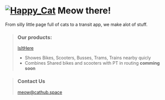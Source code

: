 # [![Happy_Cat](https://emoji.gg/assets/emoji/5402-happy-cat.gif)](https://emoji.gg/emoji/5402-happy-cat) Meow there!

From silly little page full of cats to a transit app, we make alot of stuff.

> ### **Our products**:
> [IsItHere](https://isithere.sk)
> - Showes Bikes, Scooters, Busses, Trams, Trains nearby quicly
> - Combines Shared bikes and scooters with PT in routing **comming soon**

> ### Contact Us
> [meow@cathub.space](mailto:meow@cathub.space)
